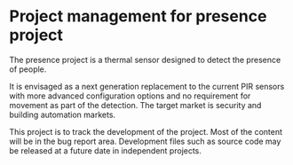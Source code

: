 # Project management for presence project

The presence project is a thermal sensor designed to detect the presence of people.

It is envisaged as a next generation replacement to the current PIR sensors with more advanced configuration options and no requirement for movement as part of the detection. The target market is security and building automation markets.

This project is to track the development of the project. Most of the content will be in the bug report area. Development files such as source code may be released at a future date in independent projects.
